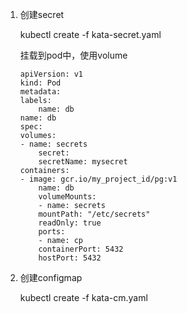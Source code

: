 1. 创建secret

    kubectl create -f kata-secret.yaml
    
    挂载到pod中，使用volume
    ```
    apiVersion: v1
    kind: Pod
    metadata:
    labels:
        name: db
    name: db
    spec:
    volumes:
    - name: secrets
        secret:
        secretName: mysecret
    containers:
    - image: gcr.io/my_project_id/pg:v1
        name: db
        volumeMounts:
        - name: secrets
        mountPath: "/etc/secrets"
        readOnly: true
        ports:
        - name: cp
        containerPort: 5432
        hostPort: 5432
    ```


2. 创建configmap

    kubectl create -f kata-cm.yaml
